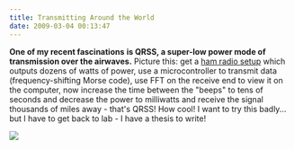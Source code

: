 ```yaml
---
title: Transmitting Around the World
date: 2009-03-04 00:13:47
---
```




__One of my recent fascinations__ __is QRSS, a super-low power mode of transmission over the airwaves.__ Picture this: get a [ham radio setup](http://www.tlg.uci.edu/~ted/graphics/ham_radio_station.jpeg) which outputs dozens of watts of power, use a microcontroller to transmit data (frequency-shifting Morse code), use FFT on the receive end to view it on the computer, now increase the time between the "beeps" to tens of seconds and decrease the power to milliwatts and receive the signal thousands of miles away - that's QRSS! How cool! I want to try this badly... but I have to get back to lab - I have a thesis to write!

<div class="text-center img-border">

![](https://swharden.com/static/2009/03/04/parallelism.jpg)

</div>

